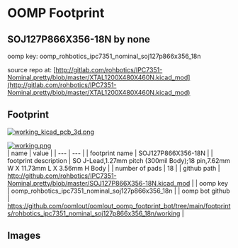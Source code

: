 # OOMP Footprint  
## SOJ127P866X356-18N  by none  
  
oomp key: oomp_rohbotics_ipc7351_nominal_soj127p866x356_18n  
  
source repo at: [http://gitlab.com/rohbotics/IPC7351-Nominal.pretty/blob/master/XTAL1200X480X460N.kicad_mod](http://gitlab.com/rohbotics/IPC7351-Nominal.pretty/blob/master/XTAL1200X480X460N.kicad_mod)  
## Footprint  
  
[![working_kicad_pcb_3d.png](working_kicad_pcb_3d_600.png)](working_kicad_pcb_3d.png)  
  
[![working.png](working_600.png)](working.png)  
| name | value | 
| --- | --- | 
| footprint name | SOJ127P866X356-18N | 
| footprint description | SO J-Lead,1.27mm pitch (300mil Body);18 pin,7.62mm W X 11.73mm L X 3.56mm H Body | 
| number of pads | 18 | 
| github path | http://github.com/rohbotics/IPC7351-Nominal.pretty/blob/master/SOJ127P866X356-18N.kicad_mod | 
| oomp key | oomp_rohbotics_ipc7351_nominal_soj127p866x356_18n | 
| oomp bot github | https://github.com/oomlout/oomlout_oomp_footprint_bot/tree/main/footprints/rohbotics_ipc7351_nominal_soj127p866x356_18n/working | 
## Images  

